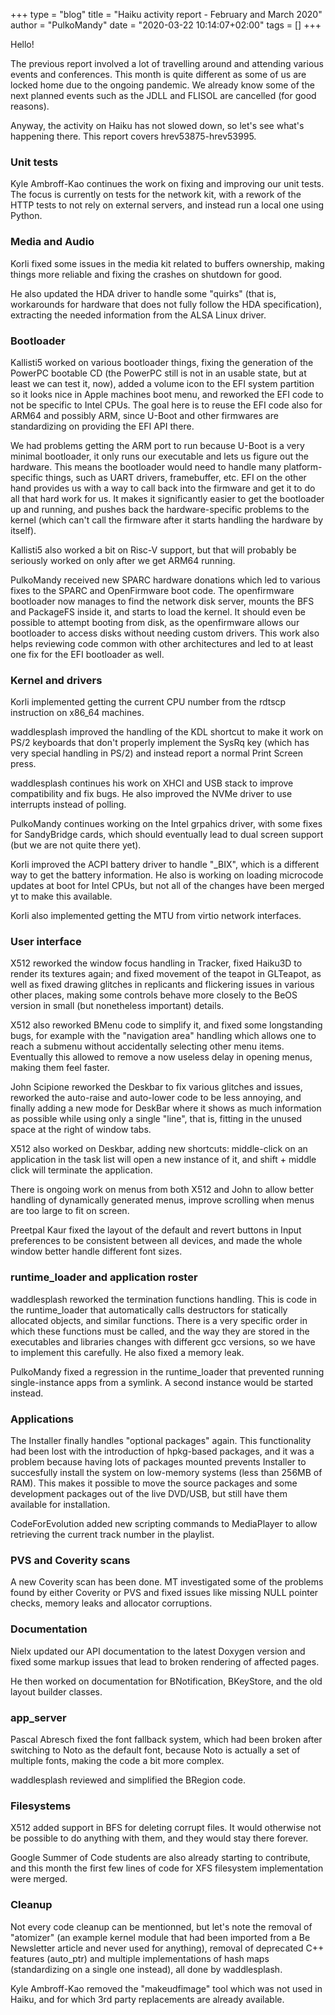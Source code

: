 +++
type = "blog"
title = "Haiku activity report - February and March 2020"
author = "PulkoMandy"
date = "2020-03-22 10:14:07+02:00"
tags = []
+++

Hello!

The previous report involved a lot of travelling around and attending various
events and conferences. This month is quite different as some of us are locked
home due to the ongoing pandemic. We already know some of the next planned
events such as the JDLL and FLISOL are cancelled (for good reasons).

Anyway, the activity on Haiku has not slowed down, so let's see what's happening
there. This report covers hrev53875-hrev53995.

<h3>Unit tests</h3>

Kyle Ambroff-Kao continues the work on fixing and improving our unit tests.
The focus is currently on tests for the network kit, with a rework of the HTTP
tests to not rely on external servers, and instead run a local one using
Python.

<h3>Media and Audio</h3>

Korli fixed some issues in the media kit related to buffers ownership, making
things more reliable and fixing the crashes on shutdown for good.

He also updated the HDA driver to handle some "quirks" (that is, workarounds for
hardware that does not fully follow the HDA specification), extracting the
needed information from the ALSA Linux driver.

<h3>Bootloader</h3>

Kallisti5 worked on various bootloader things, fixing the generation of the
PowerPC bootable CD (the PowerPC still is not in an usable state, but at least
we can test it, now), added a volume icon to the EFI system partition so it
looks nice in Apple machines boot menu, and reworked the EFI code to not be
specific to Intel CPUs. The goal here is to reuse the EFI code also for ARM64
and possibly ARM, since U-Boot and other firmwares are standardizing on
providing the EFI API there.

We had problems getting the ARM port to run because U-Boot is a very minimal
bootloader, it only runs our executable and lets us figure out the hardware.
This means the bootloader would need to handle many platform-specific things,
such as UART drivers, framebuffer, etc. EFI on the other hand provides us with
a way to call back into the firmware and get it to do all that hard work for
us. It makes it significantly easier to get the bootloader up and running, and
pushes back the hardware-specific problems to the kernel (which can't call the
firmware after it starts handling the hardware by itself).

Kallisti5 also worked a bit on Risc-V support, but that will probably be
seriously worked on only after we get ARM64 running.

PulkoMandy received new SPARC hardware donations which led to various fixes to
the SPARC and OpenFirmware boot code. The openfirmware bootloader now manages
to find the network disk server, mounts the BFS and PackageFS inside it, and
starts to load the kernel. It should even be possible to attempt booting from
disk, as the openfirmware allows our bootloader to access disks without needing
custom drivers. This work also helps reviewing code common with other
architectures and led to at least one fix for the EFI bootloader as well.

<h3>Kernel and drivers</h3>

Korli implemented getting the current CPU number from the rdtscp instruction
on x86\_64 machines.

waddlesplash improved the handling of the KDL shortcut to make it work on PS/2
keyboards that don't properly implement the SysRq key (which has very special
handling in PS/2) and instead report a normal Print Screen press.

waddlesplash continues his work on XHCI and USB stack to improve compatibility
and fix bugs. He also improved the NVMe driver to use interrupts instead of
polling.

PulkoMandy continues working on the Intel grpahics driver, with some fixes for
SandyBridge cards, which should eventually lead to dual screen support (but we
are not quite there yet).

Korli improved the ACPI battery driver to handle "_BIX", which is a different
way to get the battery information. He also is working on loading microcode
updates at boot for Intel CPUs, but not all of the changes have been merged
yt to make this available.

Korli also implemented getting the MTU from virtio network interfaces.

<h3>User interface</h3>

X512 reworked the window focus handling in Tracker, fixed Haiku3D to render its
textures again; and fixed movement of the teapot in GLTeapot, as well as fixed
drawing glitches in replicants and flickering issues in various other places,
making some controls behave more closely to the BeOS version in small (but
nonetheless important) details.

X512 also reworked BMenu code to simplify it, and fixed some longstanding bugs,
for example with the "navigation area" handling which allows one to reach a
submenu without accidentally selecting other menu items. Eventually this
allowed to remove a now useless delay in opening menus, making them feel faster.

John Scipione reworked the Deskbar to fix various glitches and issues, reworked
the auto-raise and auto-lower code to be less annoying, and finally adding a
new mode for DeskBar where it shows as much information as possible while
using only a single "line", that is, fitting in the unused space at the right
of window tabs.

X512 also worked on Deskbar, adding new shortcuts: middle-click on an
application in the task list will open a new instance of it, and
shift + middle click will terminate the application.

There is ongoing work on menus from both X512 and John to allow better handling
of dynamically generated menus, improve scrolling when menus are too large to
fit on screen.

Preetpal Kaur fixed the layout of the default and revert buttons in Input
preferences to be consistent between all devices, and made the whole window
better handle different font sizes.

<h3>runtime_loader and application roster</h3>

waddlesplash reworked the termination functions handling. This is code in the
runtime\_loader that automatically calls destructors for statically allocated
objects, and similar functions. There is a very specific order in which these
functions must be called, and the way they are stored in the executables and
libraries changes with different gcc versions, so we have to implement this
carefully. He also fixed a memory leak.

PulkoMandy fixed a regression in the runtime\_loader that prevented running
single-instance apps from a symlink. A second instance would be started instead.

<h3>Applications</h3>

The Installer finally handles "optional packages" again. This functionality had
been lost with the introduction of hpkg-based packages, and it was a problem
because having lots of packages mounted prevents Installer to succesfully
install the system on low-memory systems (less than 256MB of RAM). This makes
it possible to move the source packages and some development packages out of
the live DVD/USB, but still have them available for installation.

CodeForEvolution added new scripting commands to MediaPlayer to allow
retrieving the current track number in the playlist.

<h3>PVS and Coverity scans</h3>

A new Coverity scan has been done. MT investigated some of the problems found
by either Coverity or PVS and fixed issues like missing NULL pointer checks,
memory leaks and allocator corruptions.

<h3>Documentation</h3>

Nielx updated our API documentation to the latest Doxygen version and fixed
some markup issues that lead to broken rendering of affected pages.

He then worked on documentation for BNotification, BKeyStore, and the old
layout builder classes.

<h3>app_server</h3>

Pascal Abresch fixed the font fallback system, which had been broken after
switching to Noto as the default font, because Noto is actually a set of
multiple fonts, making the code a bit more complex.

waddlesplash reviewed and simplified the BRegion code.

<h3>Filesystems</h3>

X512 added support in BFS for deleting corrupt files. It would otherwise not
be possible to do anything with them, and they would stay there forever.

Google Summer of Code students are also already starting to contribute, and
this month the first few lines of code for XFS filesystem implementation were
merged.

<h3>Cleanup</h3>

Not every code cleanup can be mentionned, but let's note the removal of
"atomizer" (an example kernel module that had been imported from a Be Newsletter
article and never used for anything), removal of deprecated C++ features
(auto\_ptr) and multiple implementations of hash maps (standardizing on a
single one instead), all done by waddlesplash.

Kyle Ambroff-Kao removed the "makeudfimage" tool which was not used in Haiku,
and for which 3rd party replacements are already available.
